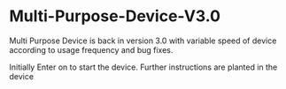 # Multi-Purpose-Device-V3.0
Multi Purpose Device is back in version 3.0 with variable speed of device according to usage frequency and bug fixes.


Initially Enter on to start the device.
Further instructions are planted in the device
